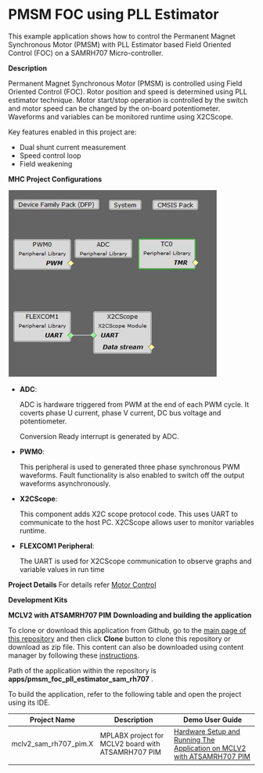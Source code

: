 # PMSM FOC using PLL Estimator

This example application shows how to control the Permanent Magnet Synchronous Motor (PMSM) with PLL Estimator based Field Oriented Control (FOC) on a SAMRH707 Micro-controller. 

**Description**

Permanent Magnet Synchronous Motor (PMSM) is controlled using Field Oriented Control (FOC). Rotor position and speed is determined using PLL estimator technique. Motor start/stop operation is controlled by the switch and motor speed can be changed by the on-board potentiometer. Waveforms and variables can be monitored runtime using X2CScope. 


Key features enabled in this project are:

- Dual shunt current measurement
- Speed control loop
- Field weakening


**MHC Project Configurations**

![MHC Project Graph](GUID-6EC166A5-A9AA-43D6-89A2-DFC8E3534541-low.jpg)


- **ADC**: 

   ADC is hardware triggered from PWM at the end of each PWM cycle. It coverts phase U current, phase V current, DC bus voltage and potentiometer.

   Conversion Ready interrupt is generated by ADC. 

- **PWM0**: 

    This peripheral is used to generated three phase synchronous PWM waveforms. Fault functionality is also enabled to switch off the output waveforms asynchronously.

- **X2CScope**: 

    This component adds X2C scope protocol code. This uses UART to communicate to the host PC. X2CScope allows user to monitor variables runtime.
- **FLEXCOM1 Peripheral**: 

    The UART is used for X2CScope communication to observe graphs and variable values in run time 

**Project Details**
For details refer [Motor Control](https://microchip-mplab-harmony.github.io/motor_control/algorithms/pmsm_foc/mc_plant_docs/introduction.md)


**Development Kits**

**MCLV2 with ATSAMRH707 PIM**
**Downloading and building the application**

To clone or download this application from Github, go to the [main page of this repository](https://github.com/Microchip-MPLAB-Harmony/mc_apps_sam_rh707) and then click **Clone** button to clone this repository or download as zip file.
This content can also be downloaded using content manager by following these [instructions](https://github.com/Microchip-MPLAB-Harmony/contentmanager/wiki).

Path of the application within the repository is **apps/pmsm_foc_pll_estimator_sam_rh707** .


To build the application, refer to the following table and open the project using its IDE.

| Project Name      | Description                                    | Demo User Guide |
| ----------------- | ---------------------------------------------- | -------------- |
| mclv2_sam_rh707_pim.X | MPLABX project for MCLV2 board with ATSAMRH707 PIM | [Hardware Setup and Running The Application on MCLV2 with ATSAMRH707 PIM](GUID-26D94DC3-777E-498C-9AF1-D2E94972EFCC.md) |
||||

